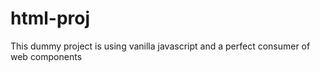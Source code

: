 # html-proj
This dummy project is using vanilla javascript and a perfect consumer of web components

